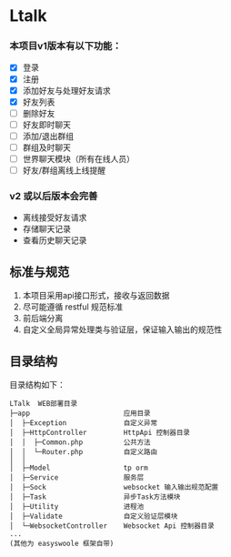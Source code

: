 # Ltalk
### 本项目v1版本有以下功能：
- [x] 登录 
- [x] 注册
- [x] 添加好友与处理好友请求
- [x] 好友列表
- [ ] 删除好友
- [ ] 好友即时聊天
- [ ] 添加/退出群组
- [ ] 群组及时聊天
- [ ] 世界聊天模块（所有在线人员）
- [ ] 好友/群组离线上线提醒

### v2 或以后版本会完善
- 离线接受好友请求
- 存储聊天记录
- 查看历史聊天记录

## 标准与规范
1. 本项目采用api接口形式，接收与返回数据
2. 尽可能遵循 restful 规范标准
3. 前后端分离
4. 自定义全局异常处理类与验证层，保证输入输出的规范性

## 目录结构

目录结构如下：

~~~
LTalk  WEB部署目录
├─app          				应用目录
│  ├─Exception             	自定义异常
│  ├─HttpController        	HttpApi 控制器目录
│  │  ├─Common.php      	公共方法
│  │  └─Router.php      	自定义路由
│  │
│  ├─Model        			tp orm 
│  ├─Service         		服务层
│  ├─Sock           		websocket 输入输出规范配置
│  ├─Task           		异步Task方法模块
│  ├─Utility           		进程池
│  ├─Validate           	自定义验证层模块
│  └─WebsocketController    Websocket Api 控制器目录
...
(其他为 easyswoole 框架自带)
~~~
